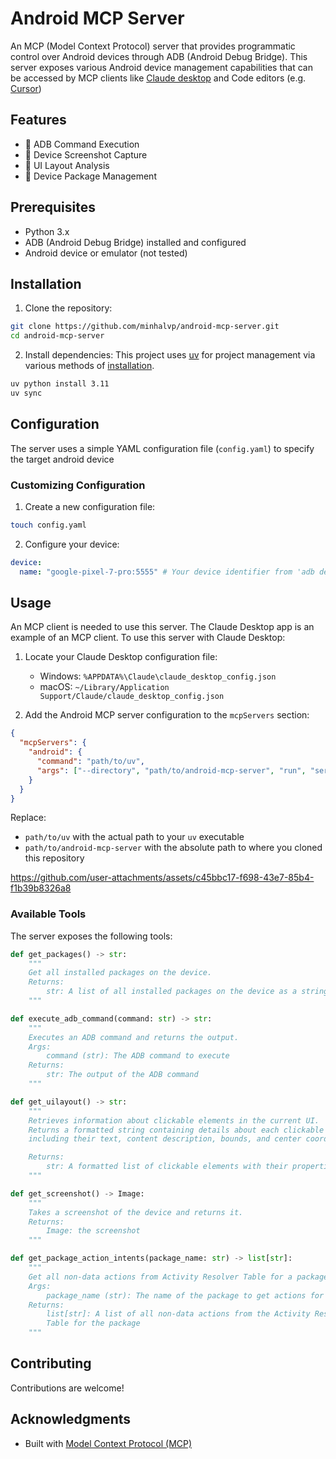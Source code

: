 # Android MCP Server

An MCP (Model Context Protocol) server that provides programmatic control over
Android devices through ADB (Android Debug Bridge). This server exposes
various Android device management capabilities that can be accessed by MCP
clients like [Claude desktop](https://modelcontextprotocol.io/quickstart/user)
and Code editors
(e.g. [Cursor](https://docs.cursor.com/context/model-context-protocol))

## Features

- 🔧 ADB Command Execution
- 📸 Device Screenshot Capture
- 🎯 UI Layout Analysis
- 📱 Device Package Management

## Prerequisites

- Python 3.x
- ADB (Android Debug Bridge) installed and configured
- Android device or emulator (not tested)

## Installation

1. Clone the repository:

```bash
git clone https://github.com/minhalvp/android-mcp-server.git
cd android-mcp-server
```

2. Install dependencies:
This project uses [uv](https://github.com/astral-sh/uv) for project
management via various methods of
[installation](https://docs.astral.sh/uv/getting-started/installation/).

```bash
uv python install 3.11
uv sync
```

## Configuration

The server uses a simple YAML configuration file (`config.yaml`) to specify the
target android device

### Customizing Configuration

1. Create a new configuration file:

```bash
touch config.yaml
```

2. Configure your device:

```yaml
device:
  name: "google-pixel-7-pro:5555" # Your device identifier from 'adb devices'
```

## Usage

An MCP client is needed to use this server. The Claude Desktop app is an example
of an MCP client. To use this server with Claude Desktop:

1. Locate your Claude Desktop configuration file:

   - Windows: `%APPDATA%\Claude\claude_desktop_config.json`
   - macOS: `~/Library/Application Support/Claude/claude_desktop_config.json`

2. Add the Android MCP server configuration to the `mcpServers` section:

```json
{
  "mcpServers": {
    "android": {
      "command": "path/to/uv",
      "args": ["--directory", "path/to/android-mcp-server", "run", "server.py"]
    }
  }
}
```

Replace:

- `path/to/uv` with the actual path to your `uv` executable
- `path/to/android-mcp-server` with the absolute path to where you cloned this
repository


https://github.com/user-attachments/assets/c45bbc17-f698-43e7-85b4-f1b39b8326a8



### Available Tools

The server exposes the following tools:

```python
def get_packages() -> str:
    """
    Get all installed packages on the device.
    Returns:
        str: A list of all installed packages on the device as a string
    """
```

```python
def execute_adb_command(command: str) -> str:
    """
    Executes an ADB command and returns the output.
    Args:
        command (str): The ADB command to execute
    Returns:
        str: The output of the ADB command
    """
```

```python
def get_uilayout() -> str:
    """
    Retrieves information about clickable elements in the current UI.
    Returns a formatted string containing details about each clickable element,
    including their text, content description, bounds, and center coordinates.

    Returns:
        str: A formatted list of clickable elements with their properties
    """
```

```python
def get_screenshot() -> Image:
    """
    Takes a screenshot of the device and returns it.
    Returns:
        Image: the screenshot
    """
```

```python
def get_package_action_intents(package_name: str) -> list[str]:
    """
    Get all non-data actions from Activity Resolver Table for a package
    Args:
        package_name (str): The name of the package to get actions for
    Returns:
        list[str]: A list of all non-data actions from the Activity Resolver
        Table for the package
    """
```

## Contributing

Contributions are welcome!

## Acknowledgments

- Built with
[Model Context Protocol (MCP)](https://modelcontextprotocol.io/introduction)
